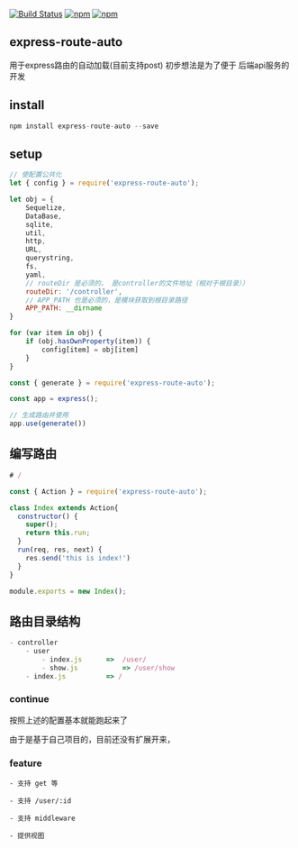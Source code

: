 [![Build Status](https://travis-ci.org/looading/express-route-auto.svg?branch=master)](https://travis-ci.org/looading/express-route-auto)
[![npm](https://img.shields.io/npm/v/express-route-auto.svg?maxAge=2592000)](https://www.npmjs.com/package/express-route-auto)
[![npm](https://img.shields.io/npm/dm/express-route-auto.svg?maxAge=2592000)](https://www.npmjs.com/package/express-route-auto)


## express-route-auto
用于express路由的自动加载(目前支持post)
初步想法是为了便于 后端api服务的开发

## install

```js
npm install express-route-auto --save
```

## setup

```js
// 使配置公共化
let { config } = require('express-route-auto');

let obj = {
	Sequelize,
	DataBase,
	sqlite,
	util,
	http,
	URL,
	querystring,
	fs,
	yaml,
	// routeDir 是必须的， 是controller的文件地址（相对于根目录））
	routeDir: '/controller',
	// APP_PATH 也是必须的，是模块获取到根目录路径
  	APP_PATH: __dirname
}

for (var item in obj) {
	if (obj.hasOwnProperty(item)) {
		config[item] = obj[item]
	}
}

const { generate } = require('express-route-auto');

const app = express();

// 生成路由并使用
app.use(generate())

```

## 编写路由
```js
# /

const { Action } = require('express-route-auto');

class Index extends Action{
  constructor() {
    super();
    return this.run;
  }
  run(req, res, next) {
    res.send('this is index!')
  }
}

module.exports = new Index();

```

## 路由目录结构

```js
- controller
	- user				
		- index.js		=>	/user/
		- show.js			=> /user/show
	- index.js			=> /
```

### continue
按照上述的配置基本就能跑起来了

由于是基于自己项目的，目前还没有扩展开来，

### feature

	- 支持 get 等

	- 支持 /user/:id 

	- 支持 middleware

	- 提供视图
